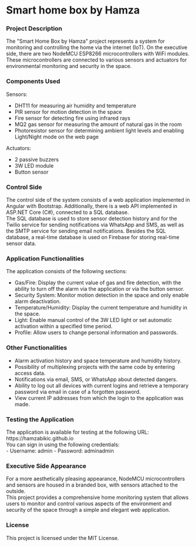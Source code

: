# Smart home box by Hamza
<h3>Project Description</h3>
The "Smart Home Box by Hamza" project represents a system for monitoring and controlling the home via the internet (IoT). On the executive side, there are two NodeMCU ESP8266 microcontrollers with WiFi modules. These microcontrollers are connected to various sensors and actuators for environmental monitoring and security in the space.

<h3>Components Used</h3>
Sensors:

- DHT11 for measuring air humidity and temperature
- PIR sensor for motion detection in the space
- Fire sensor for detecting fire using infrared rays
- MQ2 gas sensor for measuring the amount of natural gas in the room
- Photoresistor sensor for determining ambient light levels and enabling Light/Night mode on the web page

Actuators:

- 2 passive buzzers
- 3W LED module
- Button sensor
<h3>Control Side</h3>
The control side of the system consists of a web application implemented in Angular with Bootstrap. Additionally, there is a web API implemented in ASP.NET Core (C#), connected to a SQL database.
<br>
The SQL database is used to store sensor detection history and for the Twilio service for sending notifications via WhatsApp and SMS, as well as the SMTP service for sending email notifications. Besides the SQL database, a real-time database is used on Firebase for storing real-time sensor data.

<h3>Application Functionalities</h3>
The application consists of the following sections:

- Gas/Fire: Display the current value of gas and fire detection, with the ability to turn off the alarm via the application or via the button sensor.
- Security System: Monitor motion detection in the space and only enable alarm deactivation.
- Temperature/Humidity: Display the current temperature and humidity in the space.
- Light: Enable manual control of the 3W LED light or set automatic activation within a specified time period.
- Profile: Allow users to change personal information and passwords.
<h3>Other Functionalities</h3>

- Alarm activation history and space temperature and humidity history.
- Possibility of multiplexing projects with the same code by entering access data.
- Notifications via email, SMS, or WhatsApp about detected dangers.
- Ability to log out all devices with current logins and retrieve a temporary password via email in case of a forgotten password.
- View current IP addresses from which the login to the application was made.
<h3> Testing the Application</h3>
The application is available for testing at the following URL: https://hamzabikic.github.io
<br>
You can sign in using the following credentials:
<br>
- Username: admin
- Password: adminadmin
<h3>Executive Side Appearance</h3>
For a more aesthetically pleasing appearance, NodeMCU microcontrollers and sensors are housed in a branded box, with sensors attached to the outside.
<br>
This project provides a comprehensive home monitoring system that allows users to monitor and control various aspects of the environment and security of the space through a simple and elegant web application.

<h3>License</h3>
This project is licensed under the MIT License.